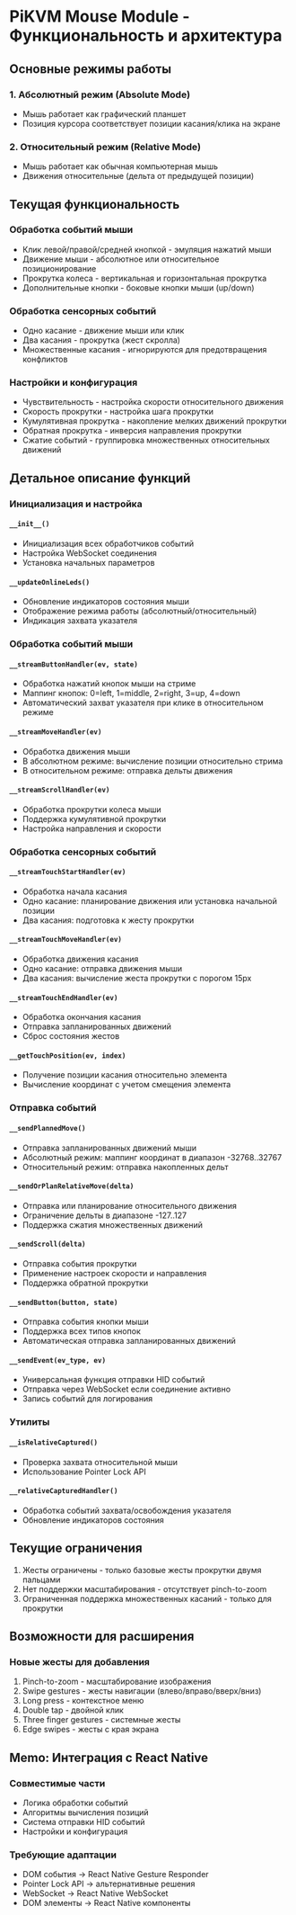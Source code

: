 # PiKVM Mouse Module - Функциональность и архитектура

## Основные режимы работы

### 1. Абсолютный режим (Absolute Mode)
- Мышь работает как графический планшет
- Позиция курсора соответствует позиции касания/клика на экране

### 2. Относительный режим (Relative Mode)
- Мышь работает как обычная компьютерная мышь
- Движения относительные (дельта от предыдущей позиции)

## Текущая функциональность

### Обработка событий мыши
- Клик левой/правой/средней кнопкой - эмуляция нажатий мыши
- Движение мыши - абсолютное или относительное позиционирование
- Прокрутка колеса - вертикальная и горизонтальная прокрутка
- Дополнительные кнопки - боковые кнопки мыши (up/down)

### Обработка сенсорных событий
- Одно касание - движение мыши или клик
- Два касания - прокрутка (жест скролла)
- Множественные касания - игнорируются для предотвращения конфликтов

### Настройки и конфигурация
- Чувствительность - настройка скорости относительного движения
- Скорость прокрутки - настройка шага прокрутки
- Кумулятивная прокрутка - накопление мелких движений прокрутки
- Обратная прокрутка - инверсия направления прокрутки
- Сжатие событий - группировка множественных относительных движений

## Детальное описание функций

### Инициализация и настройка

#### `__init__()`
- Инициализация всех обработчиков событий
- Настройка WebSocket соединения
- Установка начальных параметров

#### `__updateOnlineLeds()`
- Обновление индикаторов состояния мыши
- Отображение режима работы (абсолютный/относительный)
- Индикация захвата указателя

### Обработка событий мыши

#### `__streamButtonHandler(ev, state)`
- Обработка нажатий кнопок мыши на стриме
- Маппинг кнопок: 0=left, 1=middle, 2=right, 3=up, 4=down
- Автоматический захват указателя при клике в относительном режиме

#### `__streamMoveHandler(ev)`
- Обработка движения мыши
- В абсолютном режиме: вычисление позиции относительно стрима
- В относительном режиме: отправка дельты движения

#### `__streamScrollHandler(ev)`
- Обработка прокрутки колеса мыши
- Поддержка кумулятивной прокрутки
- Настройка направления и скорости

### Обработка сенсорных событий

#### `__streamTouchStartHandler(ev)`
- Обработка начала касания
- Одно касание: планирование движения или установка начальной позиции
- Два касания: подготовка к жесту прокрутки

#### `__streamTouchMoveHandler(ev)`
- Обработка движения касания
- Одно касание: отправка движения мыши
- Два касания: вычисление жеста прокрутки с порогом 15px

#### `__streamTouchEndHandler(ev)`
- Обработка окончания касания
- Отправка запланированных движений
- Сброс состояния жестов

#### `__getTouchPosition(ev, index)`
- Получение позиции касания относительно элемента
- Вычисление координат с учетом смещения элемента

### Отправка событий

#### `__sendPlannedMove()`
- Отправка запланированных движений мыши
- Абсолютный режим: маппинг координат в диапазон -32768..32767
- Относительный режим: отправка накопленных дельт

#### `__sendOrPlanRelativeMove(delta)`
- Отправка или планирование относительного движения
- Ограничение дельты в диапазоне -127..127
- Поддержка сжатия множественных движений

#### `__sendScroll(delta)`
- Отправка события прокрутки
- Применение настроек скорости и направления
- Поддержка обратной прокрутки

#### `__sendButton(button, state)`
- Отправка события кнопки мыши
- Поддержка всех типов кнопок
- Автоматическая отправка запланированных движений

#### `__sendEvent(ev_type, ev)`
- Универсальная функция отправки HID событий
- Отправка через WebSocket если соединение активно
- Запись событий для логирования

### Утилиты

#### `__isRelativeCaptured()`
- Проверка захвата относительной мыши
- Использование Pointer Lock API

#### `__relativeCapturedHandler()`
- Обработка событий захвата/освобождения указателя
- Обновление индикаторов состояния

## Текущие ограничения

1. Жесты ограничены - только базовые жесты прокрутки двумя пальцами
2. Нет поддержки масштабирования - отсутствует pinch-to-zoom
3. Ограниченная поддержка множественных касаний - только для прокрутки

## Возможности для расширения

### Новые жесты для добавления
1. Pinch-to-zoom - масштабирование изображения
2. Swipe gestures - жесты навигации (влево/вправо/вверх/вниз)
3. Long press - контекстное меню
4. Double tap - двойной клик
5. Three finger gestures - системные жесты
6. Edge swipes - жесты с края экрана

## Memo: Интеграция с React Native

### Совместимые части
- Логика обработки событий
- Алгоритмы вычисления позиций
- Система отправки HID событий
- Настройки и конфигурация

### Требующие адаптации
- DOM события → React Native Gesture Responder
- Pointer Lock API → альтернативные решения
- WebSocket → React Native WebSocket
- DOM элементы → React Native компоненты
